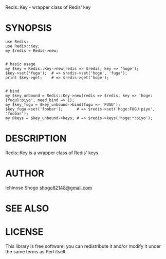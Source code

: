 # 

Redis::Key - wrapper class of Redis' key



# SYNOPSIS

    use Redis;
    use Redis::Key;
    my $redis = Redis->new;
    

    # basic usage
    my $key = Redis::Key->new(redis => $redis, key => 'hoge');
    $key->set('fuga');  # => $redis->set('hoge', 'fuga');
    print $key->get;    # => $redis->get('hoge');
    

    # bind
    my $key_unbound = Redis::Key->new(redis => $redis, key => 'hoge:{fugu}:piyo', need_bind => 1);
    my $key_fugu = $key_unbound->bind(fugu => 'FUGU');
    $key_fugu->set('foobar');      # => $redis->set('hoge:FUGU:piyo', 'foobar');
    my @keys = $key_unbound->keys; # => $redis->keys('hoge:*:piyo');



# DESCRIPTION

Redis::Key is a wrapper class of Redis' keys.



# AUTHOR

Ichinose Shogo <shogo82148@gmail.com>



# SEE ALSO

# LICENSE

This library is free software; you can redistribute it and/or modify
it under the same terms as Perl itself.
